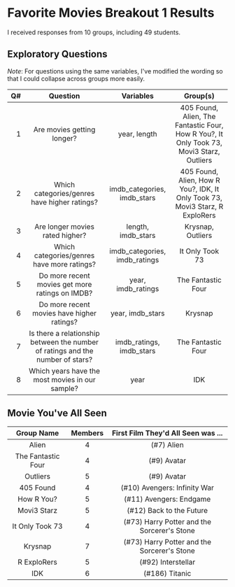 # Favorite Movies Breakout 1 Results

I received responses from 10 groups, including 49 students.

## Exploratory Questions

*Note*: For questions using the same variables, I've modified the wording so that I could collapse across groups more easily.

Q# | Question | Variables | Group(s)
--: | :-----------------------: | :-----------------------: | :------------------------------------------:
1 | Are movies getting longer? | year, length | 405 Found, Alien, The Fantastic Four, How R You?, It Only Took 73, Movi3 Starz, Outliers
2 | Which categories/genres have higher ratings? | imdb_categories, imdb_stars | 405 Found, Alien, How R You?, IDK, It Only Took 73, Movi3 Starz, R ExploRers
3 | Are longer movies rated higher? | length, imdb_stars | Krysnap, Outliers
4 | Which categories/genres have more ratings? | imdb_categories, imdb_ratings | It Only Took 73
5 | Do more recent movies get more ratings on IMDB? | year, imdb_ratings | The Fantastic Four
6 | Do more recent movies have higher ratings? | year, imdb_stars | Krysnap
7 | Is there a relationship between the number of ratings and the number of stars? | imdb_ratings, imdb_stars | The Fantastic Four
8 | Which years have the most movies in our sample? | year | IDK

## Movie You've All Seen

Group Name | Members | First Film They'd All Seen was ...
:---------: | :-----: | :----------------------------------:
Alien | 4 | (#7) Alien
The Fantastic Four | 4 | (#9) Avatar
Outliers | 5 | (#9) Avatar
405 Found | 4 | (#10) Avengers: Infinity War
How R You? | 5 | (#11) Avengers: Endgame
Movi3 Starz | 5 | (#12) Back to the Future
It Only Took 73 | 4 | (#73) Harry Potter and the Sorcerer's Stone
Krysnap | 7 | (#73) Harry Potter and the Sorcerer's Stone
R ExploRers | 5 | (#92) Interstellar
IDK | 6 | (#186) Titanic

